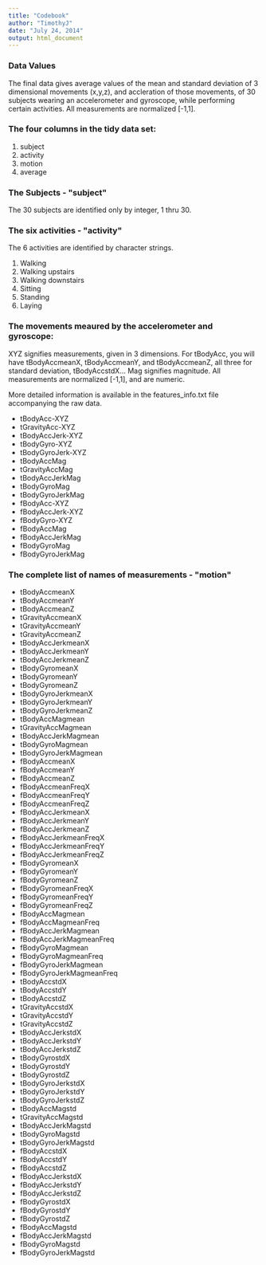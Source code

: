 ```yaml
---
title: "Codebook"
author: "TimothyJ"
date: "July 24, 2014"
output: html_document
---
```




### Data Values

The final data gives average values of the mean and standard deviation of 3 dimensional movements (x,y,z), and accleration of those movements, of 30 subjects wearing an accelerometer and gyroscope, while performing certain activities. All measurements are normalized [-1,1].


### The four columns in the tidy data set:

1. subject
2. activity
3. motion
4. average


### The Subjects - "subject"

The 30 subjects are identified only by integer, 1 thru 30.


### The six activities - "activity"

The 6 activities are identified by character strings.

1. Walking
2. Walking upstairs
3. Walking downstairs
4. Sitting
5. Standing
6. Laying


### The movements meaured by the accelerometer and gyroscope:

XYZ signifies measurements, given in 3 dimensions. For tBodyAcc, you will have tBodyAccmeanX, tBodyAccmeanY, and tBodyAccmeanZ, all three for standard deviation, tBodyAccstdX... Mag signifies magnitude. All measurements are normalized [-1,1], and are numeric.

More detailed information is available in the features_info.txt file accompanying the raw data.

* tBodyAcc-XYZ
* tGravityAcc-XYZ
* tBodyAccJerk-XYZ
* tBodyGyro-XYZ
* tBodyGyroJerk-XYZ
* tBodyAccMag
* tGravityAccMag
* tBodyAccJerkMag
* tBodyGyroMag
* tBodyGyroJerkMag
* fBodyAcc-XYZ
* fBodyAccJerk-XYZ
* fBodyGyro-XYZ
* fBodyAccMag
* fBodyAccJerkMag
* fBodyGyroMag
* fBodyGyroJerkMag

### The complete list of names of measurements - "motion"

* tBodyAccmeanX
* tBodyAccmeanY
* tBodyAccmeanZ
* tGravityAccmeanX
* tGravityAccmeanY
* tGravityAccmeanZ
* tBodyAccJerkmeanX
* tBodyAccJerkmeanY
* tBodyAccJerkmeanZ
* tBodyGyromeanX
* tBodyGyromeanY
* tBodyGyromeanZ
* tBodyGyroJerkmeanX
* tBodyGyroJerkmeanY
* tBodyGyroJerkmeanZ
* tBodyAccMagmean
* tGravityAccMagmean
* tBodyAccJerkMagmean
* tBodyGyroMagmean
* tBodyGyroJerkMagmean
* fBodyAccmeanX
* fBodyAccmeanY
* fBodyAccmeanZ
* fBodyAccmeanFreqX
* fBodyAccmeanFreqY
* fBodyAccmeanFreqZ
* fBodyAccJerkmeanX
* fBodyAccJerkmeanY
* fBodyAccJerkmeanZ
* fBodyAccJerkmeanFreqX
* fBodyAccJerkmeanFreqY
* fBodyAccJerkmeanFreqZ
* fBodyGyromeanX
* fBodyGyromeanY
* fBodyGyromeanZ
* fBodyGyromeanFreqX
* fBodyGyromeanFreqY
* fBodyGyromeanFreqZ
* fBodyAccMagmean
* fBodyAccMagmeanFreq
* fBodyAccJerkMagmean
* fBodyAccJerkMagmeanFreq
* fBodyGyroMagmean
* fBodyGyroMagmeanFreq
* fBodyGyroJerkMagmean
* fBodyGyroJerkMagmeanFreq
* tBodyAccstdX
* tBodyAccstdY
* tBodyAccstdZ
* tGravityAccstdX
* tGravityAccstdY
* tGravityAccstdZ
* tBodyAccJerkstdX
* tBodyAccJerkstdY
* tBodyAccJerkstdZ
* tBodyGyrostdX
* tBodyGyrostdY
* tBodyGyrostdZ
* tBodyGyroJerkstdX
* tBodyGyroJerkstdY
* tBodyGyroJerkstdZ
* tBodyAccMagstd
* tGravityAccMagstd
* tBodyAccJerkMagstd
* tBodyGyroMagstd
* tBodyGyroJerkMagstd
* fBodyAccstdX
* fBodyAccstdY
* fBodyAccstdZ
* fBodyAccJerkstdX
* fBodyAccJerkstdY
* fBodyAccJerkstdZ
* fBodyGyrostdX
* fBodyGyrostdY
* fBodyGyrostdZ
* fBodyAccMagstd
* fBodyAccJerkMagstd
* fBodyGyroMagstd
* fBodyGyroJerkMagstd